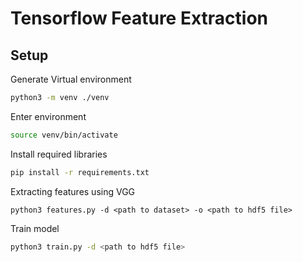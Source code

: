 # Tensorflow Feature Extraction

## Setup
Generate Virtual environment
```bash
python3 -m venv ./venv
```
Enter environment
```bash
source venv/bin/activate
```
Install required libraries
```bash
pip install -r requirements.txt
```
Extracting features using VGG
```
python3 features.py -d <path to dataset> -o <path to hdf5 file>
```
Train model 
```bash
python3 train.py -d <path to hdf5 file>
```
